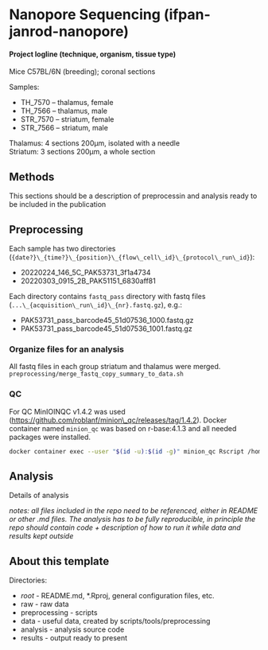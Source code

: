 # Nanopore Sequencing (ifpan-janrod-nanopore)

#### Project logline (technique, organism, tissue type)
Mice C57BL/6N (breeding); coronal sections

Samples:
- TH\_7570 – thalamus, female
- TH\_7566 – thalamus, male
- STR\_7570 – striatum, female
- STR\_7566 – striatum, male

Thalamus: 4 sections 200μm, isolated with a needle  
Striatum: 3 sections 200μm, a whole section


## Methods
This sections should be a description of preprocessin and analysis ready to be included in the publication


## Preprocessing
Each sample has two directories (`{date?}\_{time?}\_{position}\_{flow\_cell\_id}\_{protocol\_run\_id}`):
- 20220224\_146\_5C\_PAK53731\_3f1a4734
- 20220303\_0915\_2B\_PAK51151\_6830aff81

Each directory contains `fastq_pass` directory with fastq files (`...\_{acquisition\_run\_id}\_{nr}.fastq.gz`), e.g.:
- PAK53731\_pass\_barcode45\_51d07536\_1000.fastq.gz
- PAK53731\_pass\_barcode45\_51d07536\_1001.fastq.gz

### Organize files for an analysis
All fastq files in each group striatum and thalamus were merged.
`preprocessing/merge_fastq_copy_summary_to_data.sh`

### QC
For QC MinIOINQC v1.4.2 was used (https://github.com/roblanf/minion\_qc/releases/tag/1.4.2).
Docker container named `minion_qc` was based on r-base:4.1.3 and all needed packages were installed.
```bash
docker container exec --user "$(id -u):$(id -g)" minion_qc Rscript /home/ippas/ifpan-janrod-nanopore/preprocessing/MinIONQC-v1.4.2.R -p 2 -i /home/ippas/ifpan-janrod-nanopore/data/ -o /home/ippas/ifpan-janrod-nanopore/results/minion_qc/
```

## Analysis
Details of analysis

*notes: all files included in the repo need to be referenced, either in README or other .md files. The analysis has to be fully reproducible, in principle the repo should contain code + description of how to run it while data and results kept outside*

## About this template
Directories:
- _root_ - README.md, *.Rproj, general configuration files, etc.
- raw - raw data
- preprocessing - scripts
- data - useful data, created by scripts/tools/preprocessing
- analysis - analysis source code
- results - output ready to present
